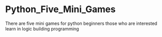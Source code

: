# Python_Five_Mini_Games
There are five mini games for python beginners those who are interested learn in logic building programming
